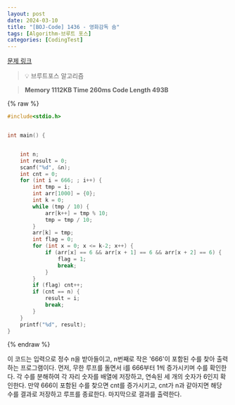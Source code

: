 ```yaml
---
layout: post
date: 2024-03-10
title: "[BOJ-Code] 1436 - 영화감독 숌"
tags: [Algorithm-브루트 포스]
categories: [CodingTest]
---
```


[문제 링크](https://www.acmicpc.net/problem/1436)


> 💡 브루트포스 알고리즘


> **Memory   1112KB                                   Time   260ms                                Code Length   493B**



{% raw %}
```c++
#include<stdio.h>


int main() {


	int n;
	int result = 0;
	scanf("%d", &n);
	int cnt = 0;
	for (int i = 666; ; i++) {
		int tmp = i;
		int arr[1000] = {0};
		int k = 0;
		while (tmp / 10) {
			arr[k++] = tmp % 10;
			tmp = tmp / 10;
		}
		arr[k] = tmp;
		int flag = 0;
		for (int x = 0; x <= k-2; x++) {
			if (arr[x] == 6 && arr[x + 1] == 6 && arr[x + 2] == 6) {
				flag = 1;
				break;
			}
		}
		if (flag) cnt++;
		if (cnt == n) {
			result = i;
			break;
		}
	}
	printf("%d", result);
}
```
{% endraw %}



이 코드는 입력으로 정수 n을 받아들이고, n번째로 작은 '666'이 포함된 수를 찾아 출력하는 프로그램이다. 먼저, 무한 루프를 돌면서 i를 666부터 1씩 증가시키며 수를 확인한다. 각 수를 분해하여 각 자리 숫자를 배열에 저장하고, 연속된 세 개의 숫자가 6인지 확인한다. 만약 666이 포함된 수를 찾으면 cnt를 증가시키고, cnt가 n과 같아지면 해당 수를 결과로 저장하고 루프를 종료한다. 마지막으로 결과를 출력한다.

